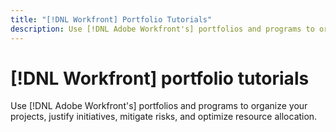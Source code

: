 ```yaml
---
title: "[!DNL Workfront] Portfolio Tutorials"
description: Use [!DNL Adobe Workfront's] portfolios and programs to organize your projects, justify initiatives, mitigate risks, and optimize resource allocation.
---
```


# [!DNL Workfront] portfolio tutorials

Use [!DNL Adobe Workfront's] portfolios and programs to organize your projects, justify initiatives, mitigate risks, and optimize resource allocation.

<!--
This is the landing page of the user guide. It should be the first list item in the TOC.md file.

See other user landing pages to get ideas.
-->
